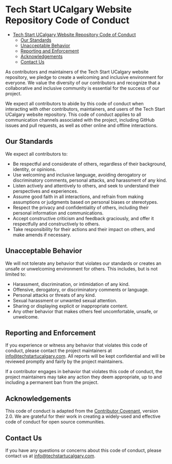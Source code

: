 # Tech Start UCalgary Website Repository Code of Conduct

- [Tech Start UCalgary Website Repository Code of Conduct](#tech-start-ucalgary-website-repository-code-of-conduct)
  - [Our Standards](#our-standards)
  - [Unacceptable Behavior](#unacceptable-behavior)
  - [Reporting and Enforcement](#reporting-and-enforcement)
  - [Acknowledgements](#acknowledgements)
  - [Contact Us](#contact-us)

As contributors and maintainers of the Tech Start UCalgary website repository, we pledge to create a welcoming and inclusive environment for everyone. We value the diversity of our contributors and recognize that a collaborative and inclusive community is essential for the success of our project.

We expect all contributors to abide by this code of conduct when interacting with other contributors, maintainers, and users of the Tech Start UCalgary website repository. This code of conduct applies to all communication channels associated with the project, including GitHub issues and pull requests, as well as other online and offline interactions.

## Our Standards

We expect all contributors to:

- Be respectful and considerate of others, regardless of their background, identity, or opinions.
- Use welcoming and inclusive language, avoiding derogatory or discriminatory comments, personal attacks, and harassment of any kind.
- Listen actively and attentively to others, and seek to understand their perspectives and experiences.
- Assume good faith in all interactions, and refrain from making assumptions or judgments based on personal biases or stereotypes.
- Respect the privacy and confidentiality of others, including their personal information and communications.
- Accept constructive criticism and feedback graciously, and offer it respectfully and constructively to others.
- Take responsibility for their actions and their impact on others, and make amends if necessary.

## Unacceptable Behavior

We will not tolerate any behavior that violates our standards or creates an unsafe or unwelcoming environment for others. This includes, but is not limited to:

- Harassment, discrimination, or intimidation of any kind.
- Offensive, derogatory, or discriminatory comments or language.
- Personal attacks or threats of any kind.
- Sexual harassment or unwanted sexual attention.
- Sharing or displaying explicit or inappropriate content.
- Any other behavior that makes others feel uncomfortable, unsafe, or unwelcome.

## Reporting and Enforcement

If you experience or witness any behavior that violates this code of conduct, please contact the project maintainers at info@techstartucalgary.com. All reports will be kept confidential and will be reviewed promptly and fairly by the project maintainers.

If a contributor engages in behavior that violates this code of conduct, the project maintainers may take any action they deem appropriate, up to and including a permanent ban from the project.

## Acknowledgements

This code of conduct is adapted from the [Contributor Covenant](https://www.contributor-covenant.org/version/2/0/code_of_conduct.html), version 2.0. We are grateful for their work in creating a widely-used and effective code of conduct for open source communities.

## Contact Us

If you have any questions or concerns about this code of conduct, please contact us at info@techstartucalgary.com.
